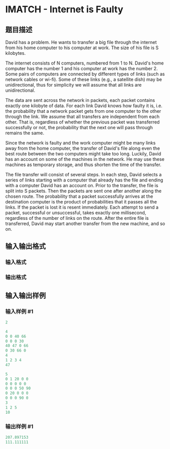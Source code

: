 # IMATCH - Internet is Faulty

## 题目描述

David has a problem. He wants to transfer a big file through the internet from his home computer to his computer at work. The size of his file is S kilobytes.

The internet consists of N computers, numbered from 1 to N. David's home computer has the number 1 and his computer at work has the number 2. Some pairs of computers are connected by different types of links (such as network cables or wi-fi). Some of these links (e.g., a satellite dish) may be unidirectional, thus for simplicity we will assume that all links are unidirectional.

The data are sent across the network in packets, each packet contains exactly one kilobyte of data. For each link David knows how faulty it is, i.e. the probability that a network packet gets from one computer to the other through the link. We assume that all transfers are independent from each other. That is, regardless of whether the previous packet was transferred successfully or not, the probability that the next one will pass through remains the same.

Since the network is faulty and the work computer might be many links away from the home computer, the transfer of David's file along even the best route between the two computers might take too long. Luckily, David has an account on some of the machines in the network. He may use these machines as temporary storage, and thus shorten the time of the transfer.

The file transfer will consist of several steps. In each step, David selects a series of links starting with a computer that already has the file and ending with a computer David has an account on. Prior to the transfer, the file is split into S packets. Then the packets are sent one after another along the chosen route. The probability that a packet successfully arrives at the destination computer is the product of probabilities that it passes all the links. If the packet is lost it is resent immediately. Each attempt to send a packet, successful or unsuccessful, takes exactly one millisecond, regardless of the number of links on the route. After the entire file is transferred, David may start another transfer from the new machine, and so on.

## 输入输出格式

### 输入格式

### 输出格式

## 输入输出样例

### 输入样例 #1

```cpp
2

4
0 0 40 66
0 0 0 30
40 47 0 66
0 30 66 0
4
1 2 3 4
47

5
0 1 20 0 0
0 0 0 0 0
0 0 0 50 90
0 20 0 0 0
0 0 0 90 0
3
1 2 5
10
```


### 输出样例 #1

```cpp
207.897153
111.111111
```


